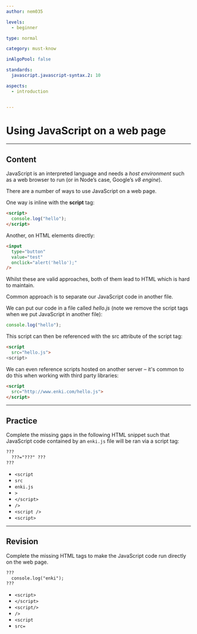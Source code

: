 ```yaml
---
author: nem035

levels:
  - beginner

type: normal

category: must-know

inAlgoPool: false

standards:
  javascript.javascript-syntax.2: 10

aspects:
  - introduction


---
```

# Using JavaScript on a web page

---
## Content

JavaScript is an interpreted language and needs a *host environment* such as a web browser to run (or in Node’s case, Google’s *v8 engine*).

There are a number of ways to use JavaScript on a web page.

One way is inline with the **script** tag:

```html
<script>
  console.log("hello");
</script>
```

Another, on HTML elements directly:

```html
<input
  type="button"
  value="test"
  onclick="alert('hello');"
/>
```

Whilst these are valid approaches, both of them lead to HTML which is hard to maintain.

Common approach is to separate our JavaScript code in another file.

We can put our code in a file called *hello.js* (note we remove the script tags when we put JavaScript in another file):

```javascript
console.log("hello");
```

This script can then be referenced with the src attribute of the script tag:

```html
<script 
  src="hello.js">
<script>
```

We can even reference scripts hosted on another server – it's common to do this when working with third party libraries:

```html
<script 
  src="http://www.enki.com/hello.js">
</script>
```

---
## Practice

Complete the missing gaps in the following HTML snippet such that JavaScript code contained by an `enki.js` file will be ran via a script tag:

```html
??? 
  ???="???" ??? 
???
```

* `<script`
* `src`
* `enki.js`
* `>`
* `</script>`
* `/>`
* `<script />`
* `<script>`

---
## Revision

Complete the missing HTML tags to make the JavaScript code run directly on the web page.

```html
???
  console.log("enki");
???
```

* `<script>`
* `</script>`
* `<script/>`
* `/>`
* `<script`
* `src=`
 
